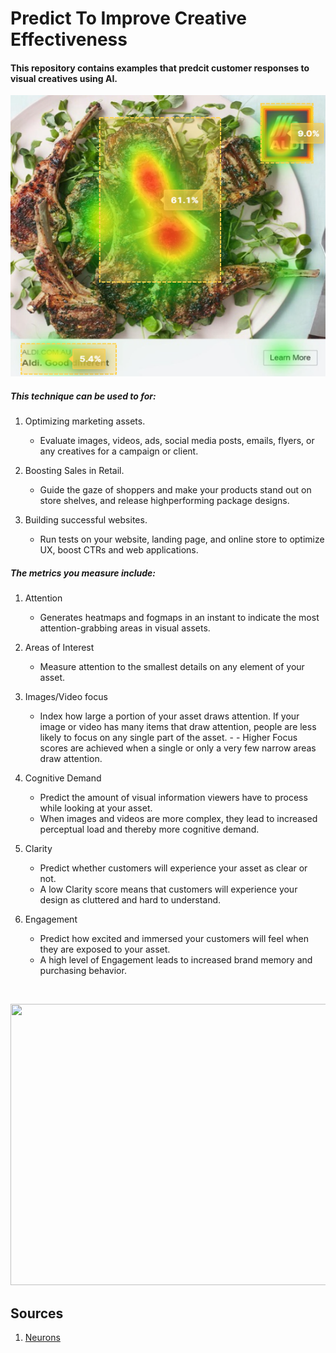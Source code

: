 # Predict To Improve Creative Effectiveness

#### This repository contains examples that predcit customer responses to visual creatives using AI.

<p align="center">
    <img src="/Images/Aldi_Social_attention_heatmap.png" width="600" height="450">
</p>

##### This technique can be used to for:
1. Optimizing marketing assets.
    - Evaluate images, videos, ads, social media posts, emails, flyers, or any creatives for a campaign or client.

2. Boosting Sales in Retail.
    - Guide the gaze of shoppers and make your products stand out on store shelves, and release highperforming package designs.

3. Building successful websites.
    - Run tests on your website, landing page, and online store to optimize UX, boost CTRs and web applications.

##### The metrics you measure include:
1. Attention
    - Generates heatmaps and fogmaps in an instant to indicate the most attention-grabbing areas in visual assets.

2. Areas of Interest
    - Measure attention to the smallest details on any element of your asset.

3. Images/Video focus
    - Index how large a portion of your asset draws attention. If your image or video has many items that draw attention, people are less likely to focus on any single part of the asset.  - - Higher Focus scores are achieved when a single or only a very few narrow areas draw attention.

4. Cognitive Demand
    - Predict the amount of visual information viewers have to process while looking at your asset. 
    - When images and videos are more complex, they lead to increased perceptual load and thereby more cognitive demand.

5. Clarity 
    - Predict whether customers will experience your asset as clear or not. 
    - A low Clarity score means that customers will experience your design as cluttered and hard to understand.

6. Engagement
    - Predict how excited and immersed your customers will feel when they are exposed to your asset.
    - A high level of Engagement leads to increased brand memory and purchasing behavior.

<p>&nbsp;</p>

<p align="center">
    <img src="/Images/Volkswagen_TVC_Sped.gif" width="600" height="450">
</p>




## Sources
1. [Neurons](https://www.neuronsinc.com/)

